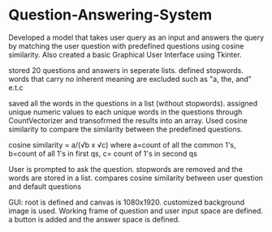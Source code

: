 # Question-Answering-System

Developed a model that takes user query as an input and answers the query by matching the user question with predefined questions using cosine similarity.
Also created a basic Graphical User Interface using Tkinter.

stored 20 questions and answers in seperate lists.
defined stopwords. words that carry no inherent meaning are excluded such as "a, the, and" e.t.c

saved all the words in the questions in a list (without stopwords).
assigned unique numeric values to each unique words in the questions through CountVectorizer and transofrmed the results into an array. 
Used cosine similarity to compare the similarity between the predefined questions.

cosine similarity = a/(√b x √c)        where a=count of all the common 1's,    b=count of all 1's in first qs,  c= count of 1's in second qs

User is prompted to ask the question. 
stopwords are removed and the words are stored in a list.
compares cosine similarity between user question and default questions

GUI:
root is defined and canvas is 1080x1920.
customized background image is used.
Working frame of question and user input space are defined.
a button is added and the answer space is defined.
